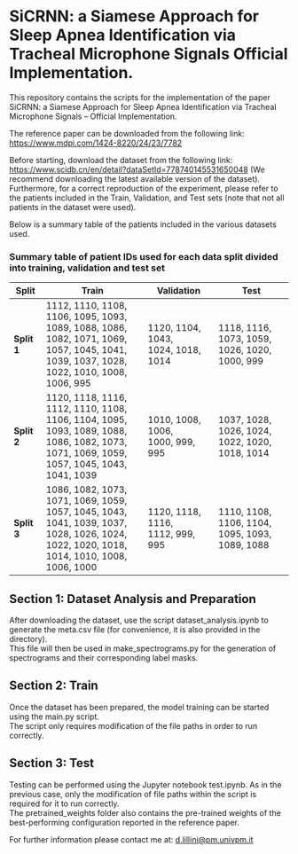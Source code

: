 # SiCRNN: a Siamese Approach for Sleep Apnea Identification via Tracheal Microphone Signals Official Implementation.
This repository contains the scripts for the implementation of the paper SiCRNN: a Siamese Approach for Sleep Apnea Identification via Tracheal Microphone Signals – Official Implementation.

The reference paper can be downloaded from the following link: https://www.mdpi.com/1424-8220/24/23/7782



Before starting, download the dataset from the following link: https://www.scidb.cn/en/detail?dataSetId=778740145531650048 (We recommend downloading the latest available version of the dataset).
Furthermore, for a correct reproduction of the experiment, please refer to the patients included in the Train, Validation, and Test sets (note that not all patients in the dataset were used).

Below is a summary table of the patients included in the various datasets used.

### Summary table of patient IDs used for each data split divided into training, validation and test set

| Split      | Train                                                                                                                                     | Validation                         | Test                                         |
|------------|-------------------------------------------------------------------------------------------------------------------------------------------|------------------------------------|----------------------------------------------|
| **Split 1** | 1112, 1110, 1108, 1106, 1095, 1093,<br>1089, 1088, 1086, 1082, 1071, 1069,<br>1057, 1045, 1041, 1039, 1037, 1028,<br>1022, 1010, 1008, 1006, 995 | 1120, 1104, 1043,<br>1024, 1018, 1014 | 1118, 1116, 1073, 1059,<br>1026, 1020, 1000, 999 |
| **Split 2** | 1120, 1118, 1116, 1112, 1110, 1108,<br>1106, 1104, 1095, 1093, 1089, 1088,<br>1086, 1082, 1073, 1071, 1069, 1059,<br>1057, 1045, 1043, 1041, 1039 | 1010, 1008, 1006,<br>1000, 999, 995 | 1037, 1028, 1026, 1024,<br>1022, 1020, 1018, 1014 |
| **Split 3** | 1086, 1082, 1073, 1071, 1069, 1059,<br>1057, 1045, 1043, 1041, 1039, 1037,<br>1028, 1026, 1024, 1022, 1020, 1018,<br>1014, 1010, 1008, 1006, 1000 | 1120, 1118, 1116,<br>1112, 999, 995 | 1110, 1108, 1106, 1104,<br>1095, 1093, 1089, 1088 |

## Section 1: Dataset Analysis and Preparation

After downloading the dataset, use the script dataset_analysis.ipynb to generate the meta.csv file (for convenience, it is also provided in the directory). 
<br>This file will then be used in make_spectrograms.py for the generation of spectrograms and their corresponding label masks.

## Section 2: Train

Once the dataset has been prepared, the model training can be started using the main.py script. 
<br>The script only requires modification of the file paths in order to run correctly.

## Section 3: Test

Testing can be performed using the Jupyter notebook test.ipynb. As in the previous case, only the modification of file paths within the script is required for it to run correctly.
<br>The pretrained_weights folder also contains the pre-trained weights of the best-performing configuration reported in the reference paper.





For further information please contact me at: d.lillini@pm.univpm.it
